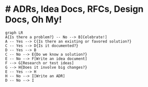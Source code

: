 # # ADRs, Idea Docs, RFCs, Design Docs, Oh My!

```mermaid
graph LR
A{Is there a problem?} -- No --> B[Celebrate!]
A -- Yes --> C{Is there an existing or favored solution?}
C -- Yes --> D{Is it documented?}
D -- Yes --> B
C -- No --> E{Do we know a solution?}
E -- No --> F[Write an idea document]
F --> G[Research or test ideas]
G --> H{Does it involve big changes?}
E -- Yes --> H
H -- No --> I[Write an ADR]
D -- No --> I

```
<!--stackedit_data:
eyJoaXN0b3J5IjpbLTE2MTI3OTYxNjVdfQ==
-->